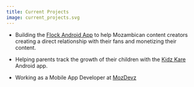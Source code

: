 ```yaml
---
title: Current Projects
image: current_projects.svg
---
```


- Building the [Flock Android App](https://play.google.com/store/apps/details?id=co.mz.flock) to help Mozambican
 content creators creating a direct relationship with their fans and monetizing their content.

- Helping parents track the growth of their children with the [Kidz Kare](https://kidzkare.co.mz) Android app.

- Working as a Mobile App Developer at [MozDevz](http://mozdevz.org)
